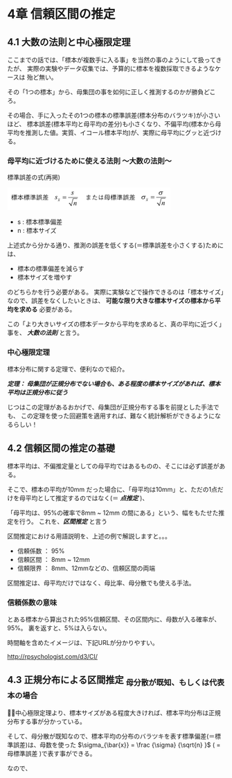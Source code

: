 # 4章 信頼区間の推定

## 4.1 大数の法則と中心極限定理

ここまでの話では、「標本が複数手に入る事」を当然の事のようにして扱ってきたが、
実際の実験やデータ収集では、予算的に標本を複数採取できるようなケースは
殆ど無い。

その「1つの標本」から、母集団の事を如何に正しく推測するのかが勝負どころ。

その場合、手に入ったその1つの標本の標準誤差(標本分布のバラツキ)が小さいほど、
標本誤差(標本平均と母平均の差分)も小さくなり、不偏平均(標本から母平均を推測した値。実質、イコール標本平均)が、実際に母平均にグッと近づける。


### 母平均に近づけるために使える法則 〜大数の法則〜


標準誤差の式(再掲)

![標準誤差](./img/18.png)
- s : 標本標準偏差
- n : 標本サイズ


上述式から分かる通り、推測の誤差を低くする(＝標準誤差を小さくする)ためには、

- 標本の標準偏差を減らす
- 標本サイズを増やす

のどちらかを行う必要がある。
実際に実験などで操作できるのは「標本サイズ」なので、誤差をなくしたいときは、
__可能な限り大きな標本サイズの標本から平均を求める__ 必要がある。


この「より大きいサイズの標本データから平均を求めると、真の平均に近づく」事を、
___大数の法則___ と言う。


### 中心極限定理

標本分布に関する定理で、便利なので紹介。

***定理：
母集団が正規分布でない場合も、ある程度の標本サイズがあれば、標本平均は正規分布に従う***


じつはこの定理があるおかげで、母集団が正規分布する事を前提とした手法でも、
この定理を使った回避策を適用すれば、難なく統計解析ができるようになるらしい！



## 4.2 信頼区間の推定の基礎

標本平均は、不偏推定量としての母平均ではあるものの、そこには必ず誤差がある。

そこで、標本の平均が10mm だった場合に、「母平均は10mm」と、ただの1点だけを母平均として推定するのではなく(＝ ***点推定*** )、

「母平均は、95%の確率で8mm ~ 12mm の間にある」という、幅をもたせた推定を行う。
これを、***区間推定*** と言う


区間推定における用語説明を、上述の例で解説しますと。。。

- 信頼係数 ： 95%
- 信頼区間 ： 8mm ~ 12mm
- 信頼限界 ： 8mm、12mmなどの、信頼区間の両端


区間推定は、母平均だけではなく、母比率、母分散でも使える手法。


### 信頼係数の意味

とある標本から算出された95%信頼区間、その区間内に、母数が入る確率が、95%。
裏を返すと、5%は入らない。

時間軸を含めたイメージは、下記URLが分かりやすい。

http://rpsychologist.com/d3/CI/


## 4.3 正規分布による区間推定 <sub>母分散が既知、もしくは代表本の場合</sub>

中心極限定理より、標本サイズがある程度大きければ、標本平均分布は正規分布する事が分かっている。

そして、母分散が既知なので、標本平均の分布のバラツキを表す標準偏差(＝標準誤差)は、母数を使った $\sigma_{\bar{x}} = \frac {\sigma} {\sqrt{n} }$ ( = 母標準誤差 )で表す事ができる。  

なので、
